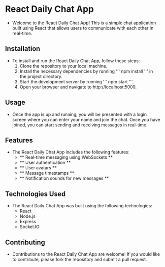 # React Daily Chat App
- Welcome to the React Daily Chat App! This is a simple chat application built using React that allows users to communicate with each other in real-time.

## Installation
- To install and run the React Daily Chat App, follow these steps:
  1. Clone the repository to your local machine.
  2. Install the necessary dependencies by running ''' npm install ''' in the project directory.
  3. Start the development server by running ''' npm start '''.
  4. Open your browser and navigate to http://localhost:5000.

## Usage
 - Once the app is up and running, you will be presented with a login screen where you can enter your name and join the chat. Once you have joined, you can start sending and receiving messages in real-time.

## Features
- The React Daily Chat App includes the following features:
  * ** Real-time messaging using WebSockets **
  * ** User authentication **
  * ** User avatars **
  * ** Message timestamps **
  * ** Notification sounds for new messages **

## Technologies Used
- The React Daily Chat App was built using the following technologies:
  * React
  * Node.js
  * Express
  * Socket.IO

## Contributing
- Contributions to the React Daily Chat App are welcome! If you would like to contribute, please fork the repository and submit a pull request.
